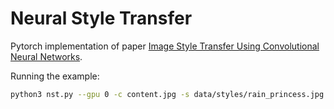 # Neural Style Transfer

Pytorch implementation of paper [Image Style Transfer Using Convolutional Neural Networks](https://www.cv-foundation.org/openaccess/content_cvpr_2016/papers/Gatys_Image_Style_Transfer_CVPR_2016_paper.pdf).

Running the example:

```bash
python3 nst.py --gpu 0 -c content.jpg -s data/styles/rain_princess.jpg -o output/
````
